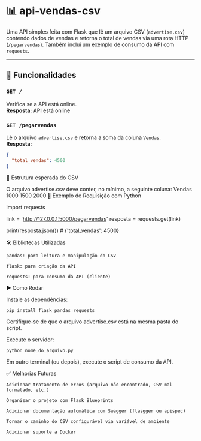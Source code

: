 # 📊 api-vendas-csv

Uma API simples feita com Flask que lê um arquivo CSV (`advertise.csv`) contendo dados de vendas e retorna o total de vendas via uma rota HTTP (`/pegarvendas`). Também inclui um exemplo de consumo da API com `requests`.

---

## 🚀 Funcionalidades

### `GET /`

Verifica se a API está online.  
**Resposta:**
API está online

### `GET /pegarvendas`

Lê o arquivo `advertise.csv` e retorna a soma da coluna `Vendas`.  
**Resposta:**

```json
{
  "total_vendas": 4500
}
```

📂 Estrutura esperada do CSV

O arquivo advertise.csv deve conter, no mínimo, a seguinte coluna:
Vendas
1000
1500
2000
🧪 Exemplo de Requisição com Python

import requests

link = 'http://127.0.0.1:5000/pegarvendas'
resposta = requests.get(link)

print(resposta.json()) # {'total_vendas': 4500}

🛠️ Bibliotecas Utilizadas

    pandas: para leitura e manipulação do CSV

    flask: para criação da API

    requests: para consumo da API (cliente)

▶️ Como Rodar

Instale as dependências:

    pip install flask pandas requests

Certifique-se de que o arquivo advertise.csv está na mesma pasta do script.

Execute o servidor:

    python nome_do_arquivo.py

Em outro terminal (ou depois), execute o script de consumo da API.

✅ Melhorias Futuras

    Adicionar tratamento de erros (arquivo não encontrado, CSV mal formatado, etc.)

    Organizar o projeto com Flask Blueprints

    Adicionar documentação automática com Swagger (flasgger ou apispec)

    Tornar o caminho do CSV configurável via variável de ambiente

    Adicionar suporte a Docker
